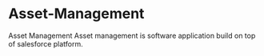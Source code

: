 # Asset-Management
Asset Management
 Asset management is software application build on top of salesforce platform.
